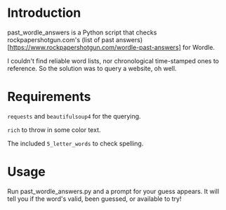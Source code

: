 # Introduction
past_wordle_answers is a Python script that checks rockpapershotgun.com's (list of past answers)[https://www.rockpapershotgun.com/wordle-past-answers] for Wordle.

I couldn't find reliable word lists, nor chronological time-stamped ones to reference. So the solution was to query a website, oh well.

# Requirements
`requests` and `beautifulsoup4` for the querying.

`rich` to throw in some color text.

The included `5_letter_words` to check spelling.

# Usage
Run past_wordle_answers.py and a prompt for your guess appears.
It will tell you if the word's valid, been guessed, or available to try!
